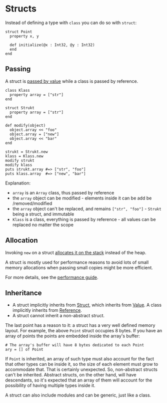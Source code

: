# Structs

Instead of defining a type with `class` you can do so with `struct`:

```crystal
struct Point
  property x, y

  def initialize(@x : Int32, @y : Int32)
  end
end
```

## Passing

A struct is [passed by value](http://crystal-lang.org/api/Value.html) while a class is passed by reference.

```crystal
class Klass
  property array = ["str"]
end

struct Strukt
  property array = ["str"]
end

def modify(object)
  object.array << "foo"
  object.array = ["new"]
  object.array << "bar"
end

strukt = Strukt.new
klass = Klass.new
modify strukt
modify klass
puts strukt.array #=> ["str", "foo"]
puts klass.array  #=> ["new", "bar"]
```

Explanation:
- `array` is an `Array` class, thus passed by reference
- the `array` object can be modified - elements inside it can be add be /removed/modified
- the `array` object can't be replaced, and remains `["str", "foo"]` - `Strukt` being a struct, and immutable
- `Klass` is a class, everything is passed by reference - all values can be replaced no matter the scope

## Allocation

Invoking `new` on a struct [allocates it on the stack](https://en.wikipedia.org/wiki/Stack-based_memory_allocation) instead of the heap.

A struct is mostly used for performance reasons to avoid lots of small memory allocations when passing small copies might be more efficient.

For more details, see the [performance guide](https://crystal-lang.org/docs/guides/performance.html#use-structs-when-possible).

## Inheritance

* A struct implicitly inherits from [Struct](http://crystal-lang.org/api/Struct.html), which inherits from [Value](http://crystal-lang.org/api/Value.html). A class implicitly inherits from [Reference](http://crystal-lang.org/api/Reference.html).
* A struct cannot inherit a non-abstract struct.

The last point has a reason to it: a struct has a very well defined memory layout. For example, the above `Point` struct occupies 8 bytes. If you have an array of points the points are embedded inside the array's buffer:

```crystal
# The array's buffer will have 8 bytes dedicated to each Point
ary = [] of Point
```

If `Point` is inherited, an array of such type must also account for the fact that other types can be inside it, so the size of each element must grow to accommodate that. That is certainly unexpected. So, non-abstract structs can't be inherited. Abstract structs, on the other hand, will have descendants, so it's expected that an array of them will account for the possibility of having multiple types inside it.

A struct can also include modules and can be generic, just like a class.
